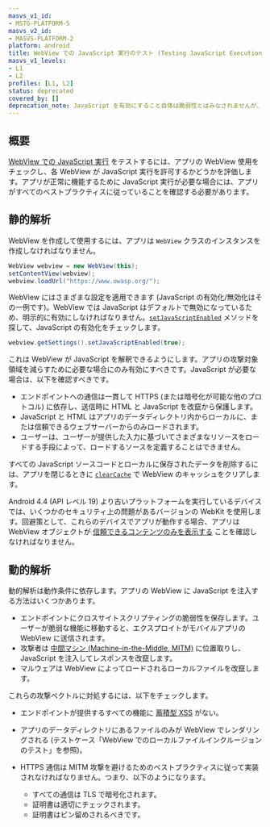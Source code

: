```yaml
---
masvs_v1_id:
- MSTG-PLATFORM-5
masvs_v2_id:
- MASVS-PLATFORM-2
platform: android
title: WebView での JavaScript 実行のテスト (Testing JavaScript Execution in WebViews)
masvs_v1_levels:
- L1
- L2
profiles: [L1, L2]
status: deprecated
covered_by: []
deprecation_note: JavaScript を有効にすること自体は脆弱性とはみなされませんが、WebView でのローカルファイルアクセスなど、MASTG v2 の他のテストでカバーされている他の脆弱性と組み合わせることで、セキュリティ上の問題につながる可能性があります。そのため、このテストはもはやスタンドアロンテストとはみなされません。
---
```


## 概要

[WebView での JavaScript 実行](../../../Document/0x05h-Testing-Platform-Interaction.md#javascript-execution-in-webviews "JavaScript Execution in WebViews") をテストするには、アプリの WebView 使用をチェックし、各 WebView が JavaScript 実行を許可するかどうかを評価します。アプリが正常に機能するために JavaScript 実行が必要な場合には、アプリがすべてのベストプラクティスに従っていることを確認する必要があります。

## 静的解析

WebView を作成して使用するには、アプリは `WebView` クラスのインスタンスを作成しなければなりません。

```java
WebView webview = new WebView(this);
setContentView(webview);
webview.loadUrl("https://www.owasp.org/");
```

WebView にはさまざまな設定を適用できます (JavaScript の有効化/無効化はその一例です)。WebView では JavaScript はデフォルトで無効になっているため、明示的に有効にしなければなりません。[`setJavaScriptEnabled`](https://developer.android.com/reference/android/webkit/WebSettings#setJavaScriptEnabled%28boolean%29 "setJavaScriptEnabled in WebViews") メソッドを探して、JavaScript の有効化をチェックします。

```java
webview.getSettings().setJavaScriptEnabled(true);
```

これは WebView が JavaScript を解釈できるようにします。アプリの攻撃対象領域を減らすために必要な場合にのみ有効にすべきです。JavaScript が必要な場合は、以下を確認すべきです。

- エンドポイントへの通信は一貫して HTTPS (または暗号化が可能な他のプロトコル) に依存し、送信時に HTML と JavaScript を改竄から保護します。
- JavaScript と HTML はアプリのデータディレクトリ内からローカルに、または信頼できるウェブサーバーからのみロードされます。
- ユーザーは、ユーザーが提供した入力に基づいてさまざまなリソースをロードする手段によって、ロードするソースを定義することはできません。

すべての JavaScript ソースコードとローカルに保存されたデータを削除するには、アプリを閉じるときに [`clearCache`](https://developer.android.com/reference/android/webkit/WebView#clearCache%28boolean%29 "clearCache in WebViews") で WebView のキャッシュをクリアします。

Android 4.4 (API レベル 19) より古いプラットフォームを実行しているデバイスでは、いくつかのセキュリティ上の問題があるバージョンの WebKit を使用します。回避策として、これらのデバイスでアプリが動作する場合、アプリは WebView オブジェクトが [信頼できるコンテンツのみを表示する](https://developer.android.com/training/articles/security-tips.html#WebView "WebView Best Practices") ことを確認しなければなりません。

## 動的解析

動的解析は動作条件に依存します。アプリの WebView に JavaScript を注入する方法はいくつかあります。

- エンドポイントにクロスサイトスクリプティングの脆弱性を保存します。ユーザーが脆弱な機能に移動すると、エクスプロイトがモバイルアプリの WebView に送信されます。
- 攻撃者は [中間マシン (Machine-in-the-Middle, MITM)](../../../Document/0x04f-Testing-Network-Communication.md#intercepting-network-traffic-through-mitm) に位置取りし、JavaScript を注入してレスポンスを改竄します。
- マルウェアは WebView によってロードされるローカルファイルを改竄します。

これらの攻撃ベクトルに対処するには、以下をチェックします。

- エンドポイントが提供するすべての機能に [蓄積型 XSS](https://owasp.org/www-project-web-security-testing-guide/latest/4-Web_Application_Security_Testing/07-Input_Validation_Testing/02-Testing_for_Stored_Cross_Site_Scripting "Stored Cross-Site Scripting") がない。
- アプリのデータディレクトリにあるファイルのみが WebView でレンダリングされる (テストケース「WebView でのローカルファイルインクルージョンのテスト」を参照)。

- HTTPS 通信は MITM 攻撃を避けるためのベストプラクティスに従って実装されなければなりません。つまり、以下のようになります。
    - すべての通信は TLS で暗号化されます。
    - 証明書は適切にチェックされます。
    - 証明書はピン留めされるべきです。
